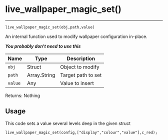 # live_wallpaper_magic_set()
---
`live_wallpaper_magic_set(obj,path,value)`

An internal function used to modify wallpaper configuration in-place. 

***You probably don't need to use this***


| Name | Type | Description |
| - | - | - | 
| `obj` | Struct | Object to modify |
| `path` | Array.String | Target path to set |
| `value` | Any | Value to insert |

Returns: Nothing

## Usage

This code sets a value several levels deep in the given struct

```gml
live_wallpaper_magic_set(config,["display","colour","value"],c_red);
```